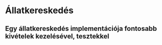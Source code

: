 # Állatkereskedés
## Egy állatkereskedés implementációja fontosabb kivételek kezelésével, tesztekkel
